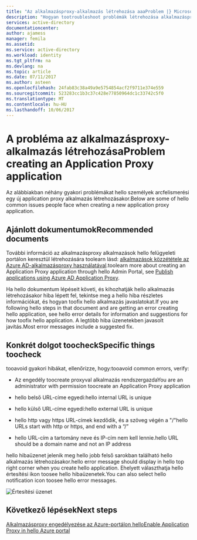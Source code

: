 ```yaml
---
title: "Az alkalmazásproxy-alkalmazás létrehozása aaaProblem |} Microsoft Docs"
description: "Hogyan tootroubleshoot problémák létrehozása alkalmazásproxy alkalmazások hello Azure AD felügyeleti portál"
services: active-directory
documentationcenter: 
author: ajamess
manager: femila
ms.assetid: 
ms.service: active-directory
ms.workload: identity
ms.tgt_pltfrm: na
ms.devlang: na
ms.topic: article
ms.date: 07/11/2017
ms.author: asteen
ms.openlocfilehash: 24fab83c38a49a9e5754854acf2f9711e374e559
ms.sourcegitcommit: 523283cc1b3c37c428e77850964dc1c33742c5f0
ms.translationtype: MT
ms.contentlocale: hu-HU
ms.lasthandoff: 10/06/2017
---
```

# <a name="problem-creating-an-application-proxy-application"></a><span data-ttu-id="af080-103">A probléma az alkalmazásproxy-alkalmazás létrehozása</span><span class="sxs-lookup"><span data-stu-id="af080-103">Problem creating an Application Proxy application</span></span> 

<span data-ttu-id="af080-104">Az alábbiakban néhány gyakori problémákat hello személyek arcfelismerési egy új application proxy alkalmazás létrehozásakor.</span><span class="sxs-lookup"><span data-stu-id="af080-104">Below are some of hello common issues people face when creating a new application proxy application.</span></span>

## <a name="recommended-documents"></a><span data-ttu-id="af080-105">Ajánlott dokumentumok</span><span class="sxs-lookup"><span data-stu-id="af080-105">Recommended documents</span></span> 

<span data-ttu-id="af080-106">További információ az alkalmazásproxy alkalmazások hello felügyeleti portálon keresztül létrehozására toolearn lásd: [alkalmazások közzététele az Azure AD-alkalmazásproxy használatával](https://docs.microsoft.com/azure/active-directory/application-proxy-publish-azure-portal).</span><span class="sxs-lookup"><span data-stu-id="af080-106">toolearn more about creating an Application Proxy application through hello Admin Portal, see [Publish applications using Azure AD Application Proxy](https://docs.microsoft.com/azure/active-directory/application-proxy-publish-azure-portal).</span></span>

<span data-ttu-id="af080-107">Ha hello dokumentum lépéseit követi, és kihozhatják hello alkalmazás létrehozásakor hiba lépett fel, tekintse meg a hello hiba részletes információkat, és hogyan toofix hello alkalmazás javaslatokat.</span><span class="sxs-lookup"><span data-stu-id="af080-107">If you are following hello steps in that document and are getting an error creating hello application, see hello error details for information and suggestions for how toofix hello application.</span></span> <span data-ttu-id="af080-108">A legtöbb hiba üzenetekben javasolt javítás.</span><span class="sxs-lookup"><span data-stu-id="af080-108">Most error messages include a suggested fix.</span></span> 

## <a name="specific-things-toocheck"></a><span data-ttu-id="af080-109">Konkrét dolgot toocheck</span><span class="sxs-lookup"><span data-stu-id="af080-109">Specific things toocheck</span></span>

<span data-ttu-id="af080-110">tooavoid gyakori hibákat, ellenőrizze, hogy:</span><span class="sxs-lookup"><span data-stu-id="af080-110">tooavoid common errors, verify:</span></span>

-   <span data-ttu-id="af080-111">Az engedély toocreate proxyval alkalmazás rendszergazda</span><span class="sxs-lookup"><span data-stu-id="af080-111">You are an administrator with permission toocreate an Application Proxy application</span></span>

-   <span data-ttu-id="af080-112">hello belső URL-címe egyedi:</span><span class="sxs-lookup"><span data-stu-id="af080-112">hello internal URL is unique</span></span>

-   <span data-ttu-id="af080-113">hello külső URL-címe egyedi:</span><span class="sxs-lookup"><span data-stu-id="af080-113">hello external URL is unique</span></span>

-   <span data-ttu-id="af080-114">hello http vagy https URL-címek kezdődik, és a szöveg végén a "/"</span><span class="sxs-lookup"><span data-stu-id="af080-114">hello URLs start with http or https, and end with a “/”</span></span>

-   <span data-ttu-id="af080-115">hello URL-cím a tartomány neve és IP-cím nem kell lennie.</span><span class="sxs-lookup"><span data-stu-id="af080-115">hello URL should be a domain name and not an IP address</span></span>

<span data-ttu-id="af080-116">hello hibaüzenet jelenik meg hello jobb felső sarokban található hello alkalmazás létrehozásakor.</span><span class="sxs-lookup"><span data-stu-id="af080-116">hello error message should display in hello top right corner when you create hello application.</span></span> <span data-ttu-id="af080-117">Ehelyett választhatja hello értesítési ikon toosee hello hibaüzenetek.</span><span class="sxs-lookup"><span data-stu-id="af080-117">You can also select hello notification icon toosee hello error messages.</span></span>

   ![Értesítési üzenet](./media/application-proxy-config-problem/error-message.png)

## <a name="next-steps"></a><span data-ttu-id="af080-119">Következő lépések</span><span class="sxs-lookup"><span data-stu-id="af080-119">Next steps</span></span>
[<span data-ttu-id="af080-120">Alkalmazásproxy engedélyezése az Azure-portálon hello</span><span class="sxs-lookup"><span data-stu-id="af080-120">Enable Application Proxy in hello Azure portal</span></span>](active-directory-application-proxy-enable.md)
